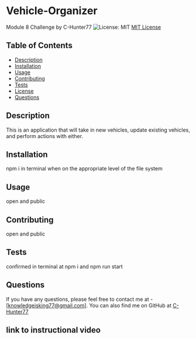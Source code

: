 # Vehicle-Organizer
Module 8 Challenge
by C-Hunter77
  ![License: MIT](https://img.shields.io/badge/License-MIT-yellow.svg)
  [MIT License](https://opensource.org/licenses/MIT)
 
  ## Table of Contents
  - [Description](#description)
  - [Installation](#installation)
  - [Usage](#usage)
  - [Contributing](#contributing)
  - [Tests](#tests)
  - [License](#license)
  - [Questions](#questions)

  ## Description
  This is an application that will take in new vehicles, update existing vehicles, and perform actions with either.

  ## Installation
  npm i in terminal when on the appropriate level of the file system

  ## Usage
  open and public

  ## Contributing
  open and public

  ## Tests
  confirmed in terminal at npm i and npm run start

  ## Questions
  If you have any questions, please feel free to contact me at - [knowledgeisking77@gmail.com]. You can also find me on GitHub at [C-Hunter77](https://github.com/C-Hunter77)

  ## link to instructional video
